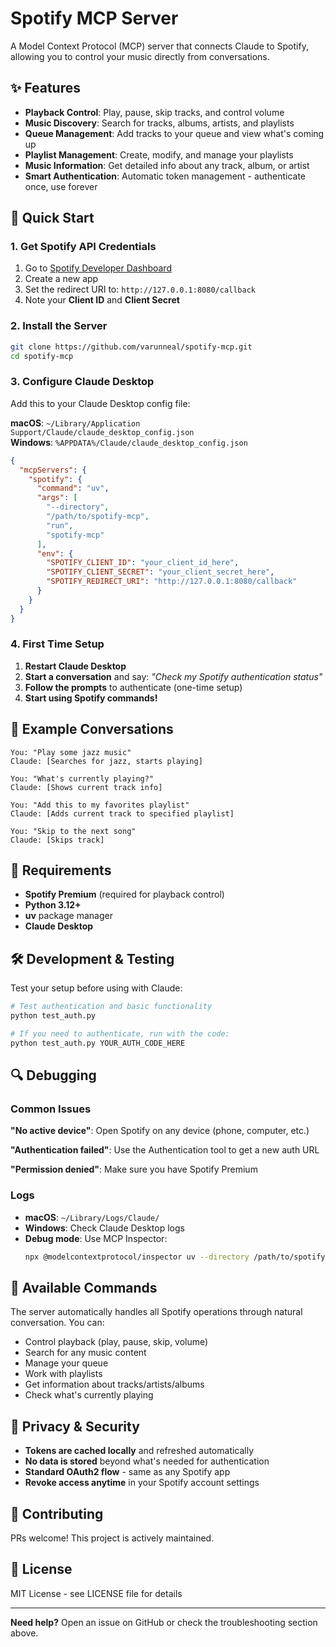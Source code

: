 # Spotify MCP Server

A Model Context Protocol (MCP) server that connects Claude to Spotify, allowing you to control your music directly from conversations.

## ✨ Features

- **Playback Control**: Play, pause, skip tracks, and control volume
- **Music Discovery**: Search for tracks, albums, artists, and playlists
- **Queue Management**: Add tracks to your queue and view what's coming up
- **Playlist Management**: Create, modify, and manage your playlists
- **Music Information**: Get detailed info about any track, album, or artist
- **Smart Authentication**: Automatic token management - authenticate once, use forever

## 🚀 Quick Start

### 1. Get Spotify API Credentials

1. Go to [Spotify Developer Dashboard](https://developer.spotify.com/dashboard)
2. Create a new app
3. Set the redirect URI to: `http://127.0.0.1:8080/callback`
4. Note your **Client ID** and **Client Secret**

### 2. Install the Server

```bash
git clone https://github.com/varunneal/spotify-mcp.git
cd spotify-mcp
```

### 3. Configure Claude Desktop

Add this to your Claude Desktop config file:

**macOS**: `~/Library/Application Support/Claude/claude_desktop_config.json`  
**Windows**: `%APPDATA%/Claude/claude_desktop_config.json`

```json
{
  "mcpServers": {
    "spotify": {
      "command": "uv",
      "args": [
        "--directory",
        "/path/to/spotify-mcp",
        "run",
        "spotify-mcp"
      ],
      "env": {
        "SPOTIFY_CLIENT_ID": "your_client_id_here",
        "SPOTIFY_CLIENT_SECRET": "your_client_secret_here",
        "SPOTIFY_REDIRECT_URI": "http://127.0.0.1:8080/callback"
      }
    }
  }
}
```

### 4. First Time Setup

1. **Restart Claude Desktop**
2. **Start a conversation** and say: *"Check my Spotify authentication status"*
3. **Follow the prompts** to authenticate (one-time setup)
4. **Start using Spotify commands!**

## 💬 Example Conversations

```
You: "Play some jazz music"
Claude: [Searches for jazz, starts playing]

You: "What's currently playing?"
Claude: [Shows current track info]

You: "Add this to my favorites playlist"
Claude: [Adds current track to specified playlist]

You: "Skip to the next song"
Claude: [Skips track]
```

## 🔧 Requirements

- **Spotify Premium** (required for playback control)
- **Python 3.12+**
- **uv** package manager
- **Claude Desktop**

## 🛠️ Development & Testing

Test your setup before using with Claude:

```bash
# Test authentication and basic functionality
python test_auth.py

# If you need to authenticate, run with the code:
python test_auth.py YOUR_AUTH_CODE_HERE
```

## 🔍 Debugging

### Common Issues

**"No active device"**: Open Spotify on any device (phone, computer, etc.)

**"Authentication failed"**: Use the Authentication tool to get a new auth URL

**"Permission denied"**: Make sure you have Spotify Premium

### Logs

- **macOS**: `~/Library/Logs/Claude/`
- **Windows**: Check Claude Desktop logs
- **Debug mode**: Use MCP Inspector:
  ```bash
  npx @modelcontextprotocol/inspector uv --directory /path/to/spotify-mcp run spotify-mcp
  ```

## 🎵 Available Commands

The server automatically handles all Spotify operations through natural conversation. You can:

- Control playback (play, pause, skip, volume)
- Search for any music content
- Manage your queue
- Work with playlists
- Get information about tracks/artists/albums
- Check what's currently playing

## 🔐 Privacy & Security

- **Tokens are cached locally** and refreshed automatically
- **No data is stored** beyond what's needed for authentication
- **Standard OAuth2 flow** - same as any Spotify app
- **Revoke access anytime** in your Spotify account settings

## 🤝 Contributing

PRs welcome! This project is actively maintained.

## 📄 License

MIT License - see LICENSE file for details

---

**Need help?** Open an issue on GitHub or check the troubleshooting section above.
